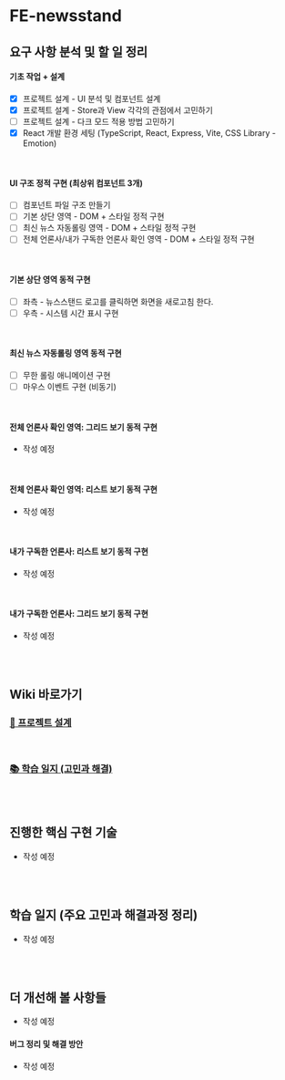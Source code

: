 # FE-newsstand

## 요구 사항 분석 및 할 일 정리

#### 기초 작업 + 설계

- [x] 프로젝트 설계 - UI 분석 및 컴포넌트 설계
- [x] 프로젝트 설계 - Store과 View 각각의 관점에서 고민하기
- [ ] 프로젝트 설계 - 다크 모드 적용 방법 고민하기
- [x] React 개발 환경 세팅 (TypeScript, React, Express, Vite, CSS Library - Emotion)

<br/>

#### UI 구조 정적 구현 (최상위 컴포넌트 3개)

- [ ] 컴포넌트 파일 구조 만들기
- [ ] 기본 상단 영역 - DOM + 스타일 정적 구현
- [ ] 최신 뉴스 자동롤링 영역 - DOM + 스타일 정적 구현
- [ ] 전체 언론사/내가 구독한 언론사 확인 영역 - DOM + 스타일 정적 구현

<br/>

#### 기본 상단 영역 동적 구현

- [ ] 좌측 - 뉴스스탠드 로고를 클릭하면 화면을 새로고침 한다.
- [ ] 우측 - 시스템 시간 표시 구현

<br/>

#### 최신 뉴스 자동롤링 영역 동적 구현

- [ ] 무한 롤링 애니메이션 구현
- [ ] 마우스 이벤트 구현 (비동기)

<br/>

#### 전체 언론사 확인 영역: 그리드 보기 동적 구현

- 작성 예정

<br/>

#### 전체 언론사 확인 영역: 리스트 보기 동적 구현

- 작성 예정

<br/>

#### 내가 구독한 언론사: 리스트 보기 동적 구현

- 작성 예정

<br/>

#### 내가 구독한 언론사: 그리드 보기 동적 구현

- 작성 예정

<br/><br/>

## Wiki 바로가기

### [🔨 프로젝트 설계](https://github.com/SangYoonLee1231/FE-newsstand/wiki/%ED%94%84%EB%A1%9C%EC%A0%9D%ED%8A%B8-%EC%84%A4%EA%B3%84)

<br/>

### [📚 학습 일지 (고민과 해결)](<https://github.com/SangYoonLee1231/FE-newsstand/wiki/%ED%95%99%EC%8A%B5-%EC%9D%BC%EC%A7%80-(%EA%B3%A0%EB%AF%BC%EA%B3%BC-%ED%95%B4%EA%B2%B0)>)

<br/><br/>

## 진행한 핵심 구현 기술

- 작성 예정

<br/><br/>

## 학습 일지 (주요 고민과 해결과정 정리)

- 작성 예정

<!--
<a href="https://github.com/SangYoonLee1231/FE-Todo/wiki/%ED%95%99%EC%8A%B5-%EC%9D%BC%EC%A7%80-(%EA%B3%A0%EB%AF%BC%EA%B3%BC-%ED%95%B4%EA%B2%B0)">✍🏻 바로가기!</a>
-->

<br/><br/>

## 더 개선해 볼 사항들

- 작성 예정

#### 버그 정리 및 해결 방안

- 작성 예정

<br/>
